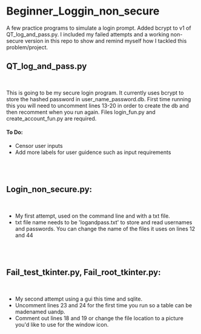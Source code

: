 # Beginner_Loggin_non_secure
A few practice programs to simulate a login prompt. Added bcrypt to v1 of QT_log_and_pass.py. I included my failed attempts and a working non-secure version in this repo to show and remind myself how I tackled this problem/project.
<h2>QT_log_and_pass.py</h2><br>
<p>This is going to be my secure login program. It currently uses bcrypt to store the hashed password in user_name_password.db. First time running this you will need to uncomment lines 13-20 in order to create the db and then recomment when you run again. Files login_fun.py and create_account_fun.py are required.</p>
<h4>To Do:</h4>
<ul>
  <li>Censor user inputs</li>
  <li>Add more labels for user guidence such as input requirements</li>
</ul><br><br>
<h2>Login_non_secure.py:</h2><br>
<ul>
  <li>My first attempt, used on the command line and with a txt file.</li>
  <li>txt file name needs to be 'logandpass.txt' to store and read usernames and passwords.
      You can change the name of the files it uses on lines 12 and 44</li>
</ul><br><br>
<h2>Fail_test_tkinter.py, Fail_root_tkinter.py:</h2><br>
<ul>
  <li>My second attempt using a gui this time and sqlite.</li>
  <li>Uncomment lines 23 and 24 for the first time you run so a table can be madenamed uandp.</li>
  <li>Comment out lines 18 and 19 or change the file location to a picture you'd like to use for the window icon.</li>
</ul>
